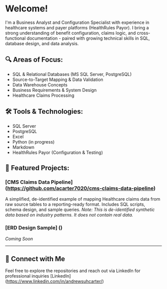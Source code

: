 # Welcome!

I'm a Business Analyst and Configuration Specialist with experience in healthcare systems and payer platforms (HealthRules Payor). I bring a strong understanding of benefit configuration, claims logic, and cross-functional documentation - paired with growing technical skills in SQL, database design, and data analysis. 

## 🔍 Areas of Focus:
- SQL & Relational Databases (MS SQL Server, PostgreSQL)
- Source-to-Target Mapping & Data Validation
- Data Warehouse Concepts
- Business Requirements & System Design
- Healthcare Claims Processing

## 🛠 Tools & Technologies:
- SQL Server
- PostgreSQL
- Excel
- Python (in progress)
- Markdown
- HealthRules Payor (Configuration & Testing)

## 📁 Featured Projects:
### [CMS Claims Data Pipeline] (https://github.com/acarter7020/cms-claims-data-pipeline)
  A simplified, de-identified example of mapping Healthcare claims data from raw source tables to a reporting-ready format.
  Includes SQL scripts, schema design, and sample queries.
  _Note: This is de-identified synthetic data based on industry patterns. It does not contain real data._
### [ERD Design Sample] ()
  _Coming Soon_

  ---

## 🤝 Connect with Me
  Feel free to explore the repositories and reach out via LinkedIn for professional inquiries [LinkedIn]      (https://www.linkedin.com/in/andrewsuhcarter/)
